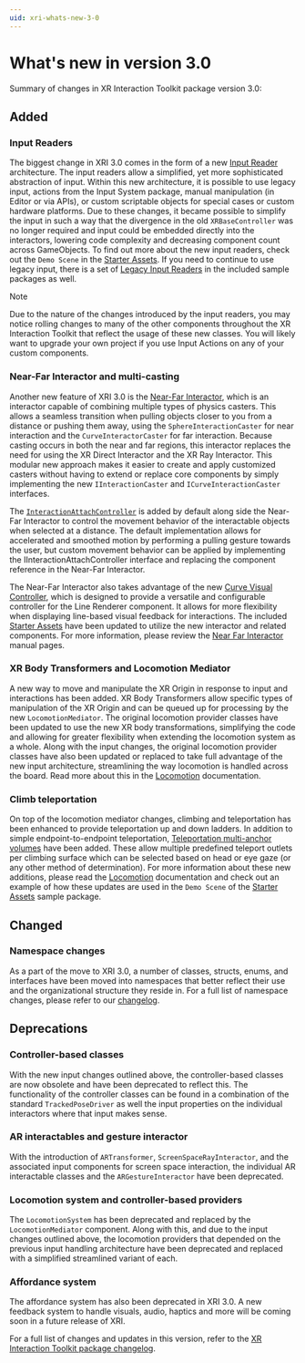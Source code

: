 ```yaml
---
uid: xri-whats-new-3-0
---
```

# What's new in version 3.0

Summary of changes in XR Interaction Toolkit package version 3.0:

## Added

### Input Readers

The biggest change in XRI 3.0 comes in the form of a new [Input Reader](architecture.md#input-readers) architecture. The input readers allow a simplified, yet more sophisticated abstraction of input. Within this new architecture, it is possible to use legacy input, actions from the Input System package, manual manipulation (in Editor or via APIs), or custom scriptable objects for special cases or custom hardware platforms. Due to these changes, it became possible to simplify the input in such a way that the divergence in the old `XRBaseController` was no longer required and input could be embedded directly into the interactors, lowering code complexity and decreasing component count across GameObjects. To find out more about the new input readers, check out the `Demo Scene` in the [Starter Assets](samples-starter-assets.md#demo-scene). If you need to continue to use legacy input, there is a set of [Legacy Input Readers](samples-legacy-xr-input-readers.md) in the included sample packages as well.

> [!NOTE]
> Due to the nature of the changes introduced by the input readers, you may notice rolling changes to many of the other components throughout the XR Interaction Toolkit that reflect the usage of these new classes. You will likely want to upgrade your own project if you use Input Actions on any of your custom components.

### Near-Far Interactor and multi-casting

Another new feature of XRI 3.0 is the [Near-Far Interactor](near-far-interactor.md), which is an interactor capable of combining multiple types of physics casters. This allows a seamless transition when pulling objects closer to you from a distance or pushing them away, using the `SphereInteractionCaster` for near interaction and the `CurveInteractorCaster` for far interaction. Because casting occurs in both the near and far regions, this interactor replaces the need for using the XR Direct Interactor and the XR Ray Interactor. This modular new approach makes it easier to create and apply customized casters without having to extend or replace core components by simply implementing the new `IInteractionCaster` and `ICurveInteractionCaster` interfaces.

The [`InteractionAttachController`](interaction-attach-controller.md) is added by default along side the Near-Far Interactor to control the movement behavior of the interactable objects when selected at a distance. The default implementation allows for accelerated and smoothed motion by performing a pulling gesture towards the user, but custom movement behavior can be applied by implementing the IInteractionAttachController interface and replacing the component reference in the Near-Far Interactor.

The Near-Far Interactor also takes advantage of the new [Curve Visual Controller](curve-visual-controller.md), which is designed to provide a versatile and configurable controller for the Line Renderer component. It allows for more flexibility when displaying line-based visual feedback for interactions. The included [Starter Assets](samples-starter-assets.md) have been updated to utilize the new interactor and related components. For more information, please review the [Near Far Interactor](near-far-interactor.md) manual pages.

### XR Body Transformers and Locomotion Mediator

A new way to move and manipulate the XR Origin in response to input and interactions has been added. XR Body Transformers allow specific types of manipulation of the XR Origin and can be queued up for processing by the new `LocomotionMediator`. The original locomotion provider classes have been updated to use the new XR body transformations, simplifying the code and allowing for greater flexibility when extending the locomotion system as a whole. Along with the input changes, the original locomotion provider classes have also been updated or replaced to take full advantage of the new input architecture, streamlining the way locomotion is handled across the board. Read more about this in the [Locomotion](locomotion.md) documentation.

### Climb teleportation

On top of the locomotion mediator changes, climbing and teleportation has been enhanced to provide teleportation up and down ladders. In addition to simple endpoint-to-endpoint teleportation, [Teleportation multi-anchor volumes](teleportation-multi-anchor-volume.md) have been added. These allow multiple predefined teleport outlets per climbing surface which can be selected based on head or eye gaze (or any other method of determination). For more information about these new additions, please read the [Locomotion](locomotion.md) documentation and check out an example of how these updates are used in the `Demo Scene` of the [Starter Assets](samples-starter-assets.md#demo-scene) sample package.

## Changed

### Namespace changes

As a part of the move to XRI 3.0, a number of classes, structs, enums, and interfaces have been moved into namespaces that better reflect their use and the organizational structure they reside in. For a full list of namespace changes, please refer to our [changelog](xref:xri-changelog).

## Deprecations

### Controller-based classes

With the new input changes outlined above, the controller-based classes are now obsolete and have been deprecated to reflect this. The functionality of the controller classes can be found in a combination of the standard `TrackedPoseDriver` as well the input properties on the individual interactors where that input makes sense.

### AR interactables and gesture interactor

With the introduction of `ARTransformer`, `ScreenSpaceRayInteractor`, and the associated input components for screen space interaction, the individual AR interactable classes and the `ARGestureInteractor` have been deprecated.

### Locomotion system and controller-based providers

The `LocomotionSystem` has been deprecated and replaced by the `LocomotionMediator` component. Along with this, and due to the input changes outlined above, the locomotion providers that depended on the previous input handling architecture have been deprecated and replaced with a simplified streamlined variant of each.

### Affordance system

The affordance system has also been deprecated in XRI 3.0. A new feedback system to handle visuals, audio, haptics and more will be coming soon in a future release of XRI.

For a full list of changes and updates in this version, refer to the [XR Interaction Toolkit package changelog](xref:xri-changelog).
